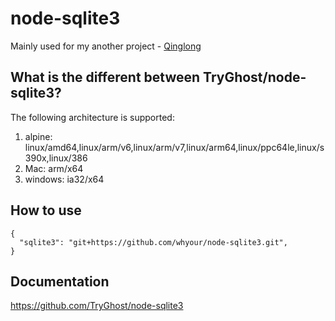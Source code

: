 # node-sqlite3

Mainly used for my another project - [Qinglong](https://github.com/whyour/qinglong)

## What is the different between TryGhost/node-sqlite3?

The following architecture is supported:
1. alpine: linux/amd64,linux/arm/v6,linux/arm/v7,linux/arm64,linux/ppc64le,linux/s390x,linux/386
2. Mac: arm/x64
3. windows: ia32/x64

## How to use

```
{
  "sqlite3": "git+https://github.com/whyour/node-sqlite3.git",
}
```

## Documentation

https://github.com/TryGhost/node-sqlite3
